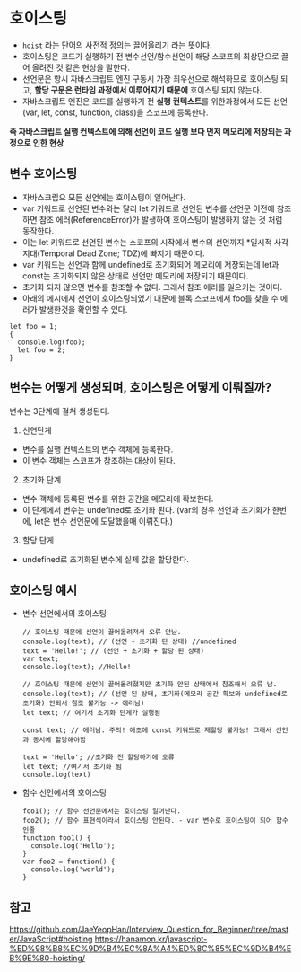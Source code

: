 # 호이스팅
- `hoist` 라는 단어의 사전적 정의는 끌어올리기 라는 뜻이다.<br/>
- 호이스팅은 코드가 실행하기 전 변수선언/함수선언이 해당 스코프의 최상단으로 끌어 올려진 것 같은 현상을 말한다.
- 선언문은 항시 자바스크립트 엔진 구동시 가장 최우선으로 해석하므로 호이스팅 되고, **할당 구문은 런타임 과정에서 이루어지기 때문에** 호이스팅 되지 않는다.
- 자바스크립트 엔진은 코드를 실행하기 전 **실행 컨텍스트**를 위한과정에서 모든 선언(var, let, const, function, class)을 스코프에 등록한다.

**즉 자바스크립트 실행 컨텍스트에 의해 선언이 코드 실행 보다 먼저 메모리에 저장되는 과정으로 인한 현상**

## 변수 호이스팅
- 자바스크립으 모든 선언에는 호이스팅이 일어난다.
- var 키워드로 선언된 변수와는 달리 let 키워드로 선언된 변수를 선언문 이전에 참조하면 참조 에러(ReferenceError)가 발생하여 호이스팅이 발생하지 않는 것 처럼 동작한다.
- 이는 let 키워드로 선언된 변수는 스코프의 시작에서 변수의 선언까지 *일시적 사각지대(Temporal Dead Zone; TDZ)에 빠지기 때문이다.
- var 키워드는 선언과 함께 undefined로 초기화되어 메모리에 저장되는데 let과 const는 초기화되지 않은 상태로 선언만 메모리에 저장되기 때문이다.
- 초기화 되지 않으면 변수를 참조할 수 없다. 그래서 참조 에러를 일으키는 것이다.
- 아래의 에시에서 선언이 호이스팅되었기 대문에 블록 스코프에서 foo를 찾을 수 에러가 발생한것을 확인할 수 있다.

```
let foo = 1;
{
  console.log(foo);
  let foo = 2;
}
```

## 변수는 어떻게 생성되며, 호이스팅은 어떻게 이뤄질까?
변수는 3단계에 걸쳐 생성된다.

1. 선연단계
  - 변수를 실행 컨텍스트의 변수 객체에 등록한다.
  - 이 변수 객체는 스코프가 참조하는 대상이 된다.
2. 초기화 단계
  - 변수 객체에 등록된 변수를 위한 공간을 메모리에 확보한다.
  - 이 단계에서 변수는 undefined로 초기화 된다. (var의 경우 선언과 초기화가 한번에, let은 변수 선언문에 도달했을때 이뤄진다.)
3. 할당 단게
  - undefined로 초기화된 변수에 실제 값을 할당한다.

## 호이스팅 예시
- 변수 선언에서의 호이스팅
  
  ```
  // 호이스팅 때문에 선언이 끌어올려져서 오류 안남.
  console.log(text); // (선언 + 초기화 된 상태) //undefined
  text = 'Hello!'; // (선언 + 초기화 + 할당 된 상태)
  var text;
  console.log(text); //Hello!
  ```
  
  ```
  // 호이스팅 때문에 선언이 끌어올려졌지만 초기화 안된 상태에서 참조해서 오류 남.
  console.log(text); // (선언 된 상태, 초기화(메모리 공간 확보와 undefined로 초기화) 안되서 참조 불가능 -> 에러남)
  let text; // 여기서 초기화 단계가 실행됨
  ```
  
  ```
  const text; // 에러남. 주의! 애초에 const 키워드로 재할당 불가능! 그래서 선언과 동시에 할당해야함
  ```
  
  ```
  text = 'Hello'; //초기화 전 할당하기에 오류
  let text; //여기서 초기화 됨
  console.log(text)
  ```
 
- 함수 선언에서의 호이스팅
  ```
  foo1(); // 함수 선언문에서는 호이스팅 일어난다.
  foo2(); // 함수 표현식이라서 호이스팅 안된다. - var 변수로 호이스팅이 되어 함수인줄 
  function foo1() {
    console.log('Hello');
  }
  var foo2 = function() {
    console.log('world');
  }
  ```

## 참고
https://github.com/JaeYeopHan/Interview_Question_for_Beginner/tree/master/JavaScript#hoisting
https://hanamon.kr/javascript-%ED%98%B8%EC%9D%B4%EC%8A%A4%ED%8C%85%EC%9D%B4%EB%9E%80-hoisting/ <br/>
